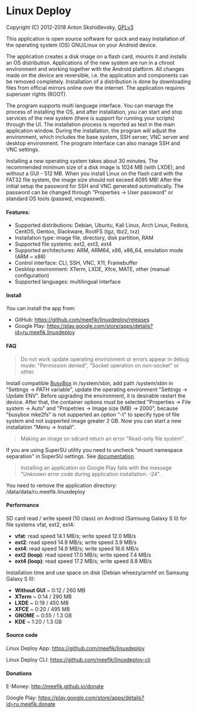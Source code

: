 Linux Deploy
============

Copyright (C) 2012-2018  Anton Skshidlevsky, [GPLv3](http://opensource.org/licenses/gpl-3.0.html)

This application is open source software for quick and easy installation of the operating system (OS) GNU/Linux on your Android device.

The application creates a disk image on a flash card, mounts it and installs an OS distribution. Applications of the new system are run in a chroot environment and working together with the Android platform. All changes made on the device are reversible, i.e. the application and components can be removed completely. Installation of a distribution is done by downloading files from official mirrors online over the internet. The application requires superuser rights (ROOT).

The program supports multi language interface. You can manage the process of installing the OS, and after installation, you can start and stop services of the new system (there is support for running your scripts) through the UI. The installation process is reported as text in the main application window. During the installation, the program will adjust the environment, which includes the base system, SSH server, VNC server and desktop environment. The program interface can also manage SSH and VNC settings.

Installing a new operating system takes about 30 minutes. The recommended minimum size of a disk image is 1024 MB (with LXDE), and without a GUI - 512 MB. When you install Linux on the flash card with the FAT32 file system, the image size should not exceed 4095 MB! After the initial setup the password for SSH and VNC generated automatically. The password can be changed through "Properties -> User password" or standard OS tools (passwd, vncpasswd).

#### Features:

* Supported distributions: Debian, Ubuntu, Kali Linux, Arch Linux, Fedora, CentOS, Gentoo, Slackware, RootFS (tgz, tbz2, txz)
* Installation type: image file, directory, disk partition, RAM
* Supported file systems: ext2, ext3, ext4
* Supported architectures: ARM, ARM64, x86, x86_64, emulation mode (ARM ~ x86)
* Control interface: CLI, SSH, VNC, X11, Framebuffer
* Desktop environment: XTerm, LXDE, Xfce, MATE, other (manual configuration)
* Supported languages: multilingual interface

#### Install

You can install the app from:
* GitHub: <https://github.com/meefik/linuxdeploy/releases>
* Google Play: <https://play.google.com/store/apps/details?id=ru.meefik.linuxdeploy>

#### FAQ

> Do not work update operating environment or errors appear in debug mode: "Permission denied", "Socket operation on non-socket" or other.

Install compatible [BusyBox](https://github.com/meefik/busybox/releases) in /system/xbin, add path /system/xbin in "Settings -> PATH variable", update the operating environment "Settings -> Update ENV". Before upgrading the environment, it is desirable restart the device. After that, the container options must be selected "Properties -> File system -> Auto" and "Propetries -> Image size (MB) -> 2000", because "busybox mke2fs" is not supperted an option "-t" to specify type of file system and not supperted image greater 2 GB. Now you can start a new installation "Menu -> Install".

> Making an image on sdcard return an error "Read-only file system".

If you are using SuperSU utility you need to uncheck "mount namespace separation" in SuperSU settings. See [documentation](https://su.chainfire.eu/#how-mount).

> Installing an application on Google Play fails with the message "Unknown error code during application installation: -24".

You need to remove the application directory: /data/data/ru.meefik.linuxdeploy

#### Performance

SD card read / write speed (10 class) on Android (Samsung Galaxy S II) for file systems vfat, ext2, ext4:
* **vfat**: read speed 14.1 MB/s; write speed 12.0 MB/s
* **ext2**: read speed 14.9 MB/s; write speed 3.9 MB/s
* **ext4**: read speed 14.9 MB/s; write speed 16.6 MB/s
* **ext2 (loop)**: read speed 17.0 MB/s; write speed 7.4 MB/s
* **ext4 (loop)**: read speed 17.2 MB/s; write speed 8.8 MB/s

Installation time and use space on disk (Debian wheezy/armhf on Samsung Galaxy S II):
* **Without GUI** ~ 0:12 / 260 MB
* **XTerm** ~ 0:14 / 290 MB
* **LXDE** ~ 0:19 / 450 MB
* **XFCE** ~ 0:20 / 495 MB
* **GNOME** ~ 0:55 / 1.3 GB
* **KDE** ~ 1:20 / 1.3 GB

#### Source code

Linux Deploy App: <https://github.com/meefik/linuxdeploy>

Linux Deploy CLI: <https://github.com/meefik/linuxdeploy-cli>

#### Donations

E-Money: <http://meefik.github.io/donate>

Google Play: <https://play.google.com/store/apps/details?id=ru.meefik.donate>
